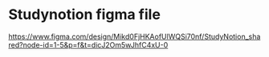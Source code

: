 # Studynotion figma file
https://www.figma.com/design/Mikd0FjHKAofUlWQSi70nf/StudyNotion_shared?node-id=1-5&p=f&t=dicJ2Om5wJhfC4xU-0